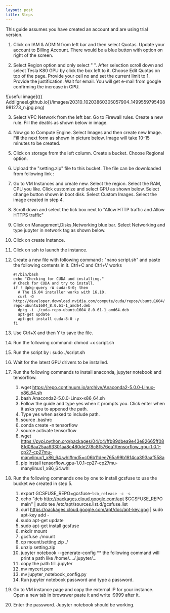```yaml
---
layout: post
title: Steps
---
```



This guide assumes you have created an account and are using trial version.

1. Click on IAM & ADMIN from left bar and then select Quotas. Update your account to Billing Account. There would be a blue button with option on right of the screen.

2. Select Region option and only select " ". After selection scroll down and select Tesla K80 GPU by click the box left to it. Choose Edit Quotas on top of the page. Provide your cell no and set the current limit to 1. Provide the justification. Wait for email. You will get e-mail from google confirming the increase in GPU.

![useful image]({{ AddiIgneel.github.io}}/images/20310_10203860305057904_1499559795408981273_n.jpg.png)

3. Select VPC Network from the left bar. Go to Firewall rules. Create a new rule. Fill the deatils as shown below in image.
4. Now go to Compute Engine. Select Images and then create new Image. Fill the next form as shown in picture below. Image will take 10-15 minutes to be created.
5. Click on storage from the left column. Create a bucket. Choose Regional option. 
6. Upload the "setting.zip" file to this bucket. The file can be downloaded from following link : 
7. Go to VM Instances and create new. Select the region. Select the RAM, CPU you like. Click customize and select GPU as shown below. 
Select change button shown in boot disk. Select Custom Images. Select the image created in step 4. 
7. Scroll down and select the tick box next to "Allow HTTP traffic and Allow HTTPS traffic"
8. Click on Management,Disks,Networking blue bar. Select Networking and type jupyter in network tag as shown below.
9. Click on create Instance. 
10. Click on ssh to launch the instance.
11. Create a new file with following command : "nano script.sh" and paste the following contents in it. Ctrl+C and Ctrl+V works
      
        #!/bin/bash
        echo "Checking for CUDA and installing."
        # Check for CUDA and try to install.
        if ! dpkg-query -W cuda-8-0; then
          # The 16.04 installer works with 16.10.
          curl -O http://developer.download.nvidia.com/compute/cuda/repos/ubuntu1604/x86_64/cuda-repo-ubuntu1604_8.0.61-1_amd64.deb
          dpkg -i ./cuda-repo-ubuntu1604_8.0.61-1_amd64.deb
          apt-get update
          apt-get install cuda-8-0 -y
        fi
        
12. Use Ctrl+X and then Y to save the file.
13. Run the following command: chmod +x script.sh
14. Run the script by : sudo ./script.sh
15. Wait for the latest GPU drivers to be installed.
16. Run the following commands to install anaconda, jupyter notebook and tensorflow.
    
    1. wget https://repo.continuum.io/archive/Anaconda2-5.0.0-Linux-x86_64.sh
    2. bash Anaconda2-5.0.0-Linux-x86_64.sh
    3. Follow the guide and type yes when it prompts you. Click enter when it asks you to appened the path.
    4. Type yes when asked to include path.
    5. source .bashrc
    6. conda create -n tensorflow
    7. source activate tensorflow
    8. wget https://pypi.python.org/packages/04/c4/ffb89dbea9e43e82665ff088fd08aa25aa93301aa8c480de278c8f576ea1/tensorflow_gpu-1.0.1-cp27-cp27mu-manylinux1_x86_64.whl#md5=c06b11dee765a99b1814ca393aaf558a
    9. pip install tensorflow_gpu-1.0.1-cp27-cp27mu-manylinux1_x86_64.whl

16. Run the following commands one by one to install gcsfuse to use the bucket we created in step 5.
    
    1. export GCSFUSE_REPO=gcsfuse-`lsb_release -c -s`
    2. echo "deb http://packages.cloud.google.com/apt $GCSFUSE_REPO main" | sudo tee /etc/apt/sources.list.d/gcsfuse.list
    3. curl https://packages.cloud.google.com/apt/doc/apt-key.gpg | sudo apt-key add -
    4. sudo apt-get update
    5. sudo apt-get install gcsfuse
    6. mkdir mount
    7. gcsfuse <your bucket name> ./mount
    8. cp mount/setting.zip ./
    9. unzip setting.zip
    10. jupyter notebook --generate-config  ** the following command will print a path like /home/<your username>..../.jupyter/...
    12. copy the path till .jupyter
    11. mv mycert.pem <paste path here>
    12. mv jupyter_notebook_config.py <paste path here>
    13. Run jupyter notebook password and type a password.
 
 17. Go to VM instance page and copy the external IP for your instance. Open a new tab in browswer paste it and write :9999 after it. 
 18. Enter the password. Jupyter notebook should be working.
    
